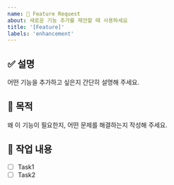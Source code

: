 ```yaml
---
name: 🚀 Feature Request
about: 새로운 기능 추가를 제안할 때 사용하세요
title: '[Feature]'
labels: 'enhancement'
---
```


## ✅ 설명
어떤 기능을 추가하고 싶은지 간단히 설명해 주세요.

## 📌 목적
왜 이 기능이 필요한지, 어떤 문제를 해결하는지 작성해 주세요.

## 🔨 작업 내용
- [ ] Task1
- [ ] Task2
